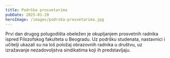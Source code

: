 ```yaml
---
title: Podrška prosvetarima
pubDate: 2025-01-20
heroImage: /images/podrska-prosvetarima.jpg
---
```


Prvi dan drugog polugodišta obeležen je okupljanjem prosvetnih radnika ispred Filozofskog fakulteta u Beogradu. Uz podršku studenata, nastavnici i učitelji ukazali su na loš položaj obrazovnih radnika u društvu,  uz izražavanje nezadovoljstva sindikatima koji ih predstavljaju.
 
